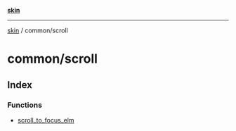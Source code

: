 [**skin**](../../README.md)

***

[skin](../../modules.md) / common/scroll

# common/scroll

## Index

### Functions

- [scroll\_to\_focus\_elm](functions/scroll_to_focus_elm.md)
